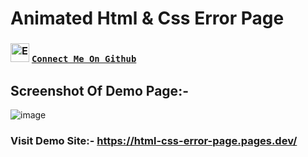 # Animated Html & Css Error Page
### <img src="https://user-images.githubusercontent.com/136259634/245551159-6bc56ad8-d6e1-47f9-9c6b-73fc86fe6b83.png" alt="Eye" width="30" height="30" /> [**`Connect Me On Github`**](https://github.com/ismartboi-07)
## Screenshot Of Demo Page:-
![image](https://github.com/ismartboi-07/Html_Css_Error_Page/assets/136259634/51f69dca-7f02-4853-b88d-45362169c587)
### Visit Demo Site:- https://html-css-error-page.pages.dev/
